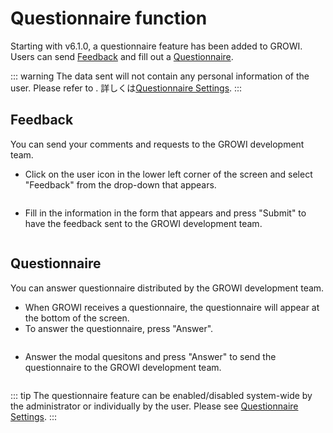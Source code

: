 # Questionnaire function

Starting with v6.1.0, a questionnaire feature has been added to GROWI. Users can send [Feedback](en/guide/features/questionnaire.html#feedback) and fill out a [Questionnaire](en/guide/features/questionnaire.html#questionnaire-2).


::: warning
The data sent will not contain any personal information of the user. Please refer to .
詳しくは[Questionnaire Settings](/en/admin-guide/management-cookbook/app-settings.html#questionnaire-settings).
:::

## Feedback

You can send your comments and requests to the GROWI development team.

- Click on the user icon in the lower left corner of the screen and select "Feedback" from the drop-down that appears.

<img :src="$withBase('/assets/images/en/questionnaire_feedback.png')" alt="">

- Fill in the information in the form that appears and press "Submit" to have the feedback sent to the GROWI development team.

<img :src="$withBase('/assets/images/en/questionnaire_form.png')" alt="">

## Questionnaire

You can answer questionnaire distributed by the GROWI development team.

- When GROWI receives a questionnaire, the questionnaire will appear at the bottom of the screen.
- To answer the questionnaire, press "Answer".

<img :src="$withBase('/assets/images/questionnaire_cron.png')" alt="">

- Answer the modal quesitons and press "Answer" to send the questionnaire to the GROWI development team.

<img :src="$withBase('/assets/images/questionnaire_cron_form.png')" alt="">

::: tip
The questionnaire feature can be enabled/disabled system-wide by the administrator or individually by the user. Please see [Questionnaire Settings](en/admin-guide/management-cookbook/app-settings.html#questionnaire-settings).
:::
